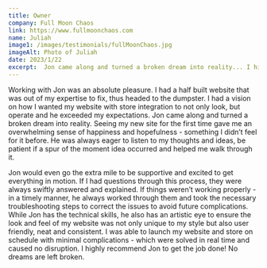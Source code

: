 ```yaml
---
title: Owner
company: Full Moon Chaos 
link: https://www.fullmoonchaos.com
name: Juliah
image1: /images/testimonials/fullMoonChaos.jpg
imageAlt: Photo of Juliah
date: 2023/1/22
excerpt:  Jon came along and turned a broken dream into reality... I highly recommend Jon to get the job done. <strong>No dreams are left broken!</strong>
---
```


<p>Working with Jon was an absolute pleasure. I had a half built website that was out of my expertise to fix, thus headed to the dumpster. I had a vision on how I wanted my website with store integration to not only look, but operate and he exceeded my expectations.  Jon came along and turned a broken dream into reality. Seeing my new site for the first time gave me an overwhelming sense of happiness and hopefulness - something I didn’t feel for it before. He was always eager to listen to my thoughts and ideas, be patient if a spur of the moment idea occurred and helped me walk through it.</p> 

<p>Jon would even go the extra mile to be supportive and excited to get everything in motion. If I had questions through this process, they were always swiftly answered and explained. If things weren’t working properly - in a timely manner, he always worked through them and took the necessary troubleshooting steps to correct the issues to avoid future complications. While Jon has the technical skills, he also has an artistic eye to ensure the look and feel of my website was not only unique to my style but also user friendly, neat and consistent. I was able to launch my website and store on schedule with minimal complications - which were solved in real time and caused no disruption. I highly recommend Jon to get the job done! No dreams are left broken.</p> 

